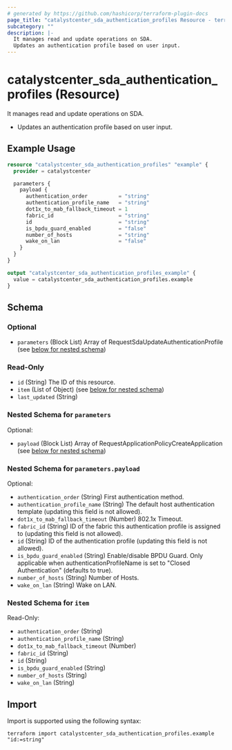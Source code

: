 ```yaml
---
# generated by https://github.com/hashicorp/terraform-plugin-docs
page_title: "catalystcenter_sda_authentication_profiles Resource - terraform-provider-catalystcenter"
subcategory: ""
description: |-
  It manages read and update operations on SDA.
  Updates an authentication profile based on user input.
---
```


# catalystcenter_sda_authentication_profiles (Resource)

It manages read and update operations on SDA.

- Updates an authentication profile based on user input.

## Example Usage

```terraform
resource "catalystcenter_sda_authentication_profiles" "example" {
  provider = catalystcenter

  parameters {
    payload {
      authentication_order          = "string"
      authentication_profile_name   = "string"
      dot1x_to_mab_fallback_timeout = 1
      fabric_id                     = "string"
      id                            = "string"
      is_bpdu_guard_enabled         = "false"
      number_of_hosts               = "string"
      wake_on_lan                   = "false"
    }
  }
}

output "catalystcenter_sda_authentication_profiles_example" {
  value = catalystcenter_sda_authentication_profiles.example
}
```

<!-- schema generated by tfplugindocs -->
## Schema

### Optional

- `parameters` (Block List) Array of RequestSdaUpdateAuthenticationProfile (see [below for nested schema](#nestedblock--parameters))

### Read-Only

- `id` (String) The ID of this resource.
- `item` (List of Object) (see [below for nested schema](#nestedatt--item))
- `last_updated` (String)

<a id="nestedblock--parameters"></a>
### Nested Schema for `parameters`

Optional:

- `payload` (Block List) Array of RequestApplicationPolicyCreateApplication (see [below for nested schema](#nestedblock--parameters--payload))

<a id="nestedblock--parameters--payload"></a>
### Nested Schema for `parameters.payload`

Optional:

- `authentication_order` (String) First authentication method.
- `authentication_profile_name` (String) The default host authentication template (updating this field is not allowed).
- `dot1x_to_mab_fallback_timeout` (Number) 802.1x Timeout.
- `fabric_id` (String) ID of the fabric this authentication profile is assigned to (updating this field is not allowed).
- `id` (String) ID of the authentication profile (updating this field is not allowed).
- `is_bpdu_guard_enabled` (String) Enable/disable BPDU Guard. Only applicable when authenticationProfileName is set to "Closed Authentication" (defaults to true).
- `number_of_hosts` (String) Number of Hosts.
- `wake_on_lan` (String) Wake on LAN.



<a id="nestedatt--item"></a>
### Nested Schema for `item`

Read-Only:

- `authentication_order` (String)
- `authentication_profile_name` (String)
- `dot1x_to_mab_fallback_timeout` (Number)
- `fabric_id` (String)
- `id` (String)
- `is_bpdu_guard_enabled` (String)
- `number_of_hosts` (String)
- `wake_on_lan` (String)

## Import

Import is supported using the following syntax:

```shell
terraform import catalystcenter_sda_authentication_profiles.example "id:=string"
```
